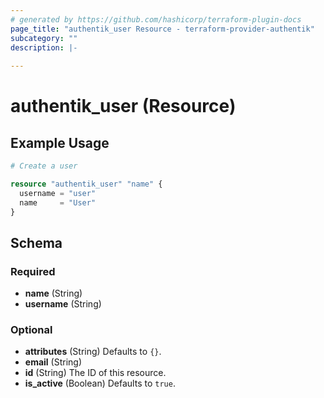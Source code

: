 ```yaml
---
# generated by https://github.com/hashicorp/terraform-plugin-docs
page_title: "authentik_user Resource - terraform-provider-authentik"
subcategory: ""
description: |-
  
---
```


# authentik_user (Resource)



## Example Usage

```terraform
# Create a user

resource "authentik_user" "name" {
  username = "user"
  name     = "User"
}
```

<!-- schema generated by tfplugindocs -->
## Schema

### Required

- **name** (String)
- **username** (String)

### Optional

- **attributes** (String) Defaults to `{}`.
- **email** (String)
- **id** (String) The ID of this resource.
- **is_active** (Boolean) Defaults to `true`.


